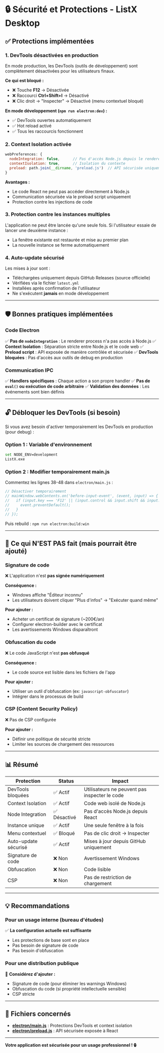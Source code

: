 # 🔒 Sécurité et Protections - ListX Desktop

## ✅ Protections implémentées

### 1. DevTools désactivées en production

En mode production, les DevTools (outils de développement) sont complètement désactivées pour les utilisateurs finaux.

**Ce qui est bloqué :**
- ❌ Touche **F12** → Désactivée
- ❌ Raccourci **Ctrl+Shift+I** → Désactivé
- ❌ Clic droit → "Inspecter" → Désactivé (menu contextuel bloqué)

**En mode développement (`npm run electron:dev`) :**
- ✅ DevTools ouvertes automatiquement
- ✅ Hot reload activé
- ✅ Tous les raccourcis fonctionnent

### 2. Context Isolation activée

```javascript
webPreferences: {
  nodeIntegration: false,      // Pas d'accès Node.js depuis le renderer
  contextIsolation: true,      // Isolation du contexte
  preload: path.join(__dirname, 'preload.js')  // API sécurisée uniquement
}
```

**Avantages :**
- Le code React ne peut pas accéder directement à Node.js
- Communication sécurisée via le preload script uniquement
- Protection contre les injections de code

### 3. Protection contre les instances multiples

L'application ne peut être lancée qu'une seule fois. Si l'utilisateur essaie de lancer une deuxième instance :
- La fenêtre existante est restaurée et mise au premier plan
- La nouvelle instance se ferme automatiquement

### 4. Auto-update sécurisé

Les mises à jour sont :
- Téléchargées uniquement depuis GitHub Releases (source officielle)
- Vérifiées via le fichier `latest.yml`
- Installées après confirmation de l'utilisateur
- Ne s'exécutent **jamais** en mode développement

---

## 🛡️ Bonnes pratiques implémentées

### Code Electron

✅ **Pas de `nodeIntegration`** : Le renderer process n'a pas accès à Node.js
✅ **Context Isolation** : Séparation stricte entre Node.js et le code web
✅ **Preload script** : API exposée de manière contrôlée et sécurisée
✅ **DevTools bloquées** : Pas d'accès aux outils de debug en production

### Communication IPC

✅ **Handlers spécifiques** : Chaque action a son propre handler
✅ **Pas de `eval()` ou exécution de code arbitraire**
✅ **Validation des données** : Les événements sont bien définis

---

## 🔓 Débloquer les DevTools (si besoin)

Si vous avez besoin d'activer temporairement les DevTools en production (pour debug) :

### Option 1 : Variable d'environnement

```bash
set NODE_ENV=development
ListX.exe
```

### Option 2 : Modifier temporairement main.js

Commentez les lignes 38-48 dans `electron/main.js` :

```javascript
// Désactiver temporairement
// mainWindow.webContents.on('before-input-event', (event, input) => {
//   if (input.key === 'F12' || (input.control && input.shift && input.key === 'I')) {
//     event.preventDefault();
//   }
// });
```

Puis rebuild : `npm run electron:build:win`

---

## 🚨 Ce qui N'EST PAS fait (mais pourrait être ajouté)

### Signature de code

❌ L'application n'est **pas signée numériquement**

**Conséquence :**
- Windows affiche "Éditeur inconnu"
- Les utilisateurs doivent cliquer "Plus d'infos" → "Exécuter quand même"

**Pour ajouter :**
- Acheter un certificat de signature (~200€/an)
- Configurer electron-builder avec le certificat
- Les avertissements Windows disparaîtront

### Obfuscation du code

❌ Le code JavaScript n'est **pas obfusqué**

**Conséquence :**
- Le code source est lisible dans les fichiers de l'app

**Pour ajouter :**
- Utiliser un outil d'obfuscation (ex: `javascript-obfuscator`)
- Intégrer dans le processus de build

### CSP (Content Security Policy)

❌ Pas de CSP configurée

**Pour ajouter :**
- Définir une politique de sécurité stricte
- Limiter les sources de chargement des ressources

---

## 📊 Résumé

| Protection | Status | Impact |
|------------|--------|--------|
| DevTools bloquées | ✅ Actif | Utilisateurs ne peuvent pas inspecter le code |
| Context Isolation | ✅ Actif | Code web isolé de Node.js |
| Node Integration | ✅ Désactivé | Pas d'accès Node.js depuis React |
| Instance unique | ✅ Actif | Une seule fenêtre à la fois |
| Menu contextuel | ✅ Bloqué | Pas de clic droit → Inspecter |
| Auto-update sécurisé | ✅ Actif | Mises à jour depuis GitHub uniquement |
| Signature de code | ❌ Non | Avertissement Windows |
| Obfuscation | ❌ Non | Code lisible |
| CSP | ❌ Non | Pas de restriction de chargement |

---

## 💡 Recommandations

### Pour un usage interne (bureau d'études)
✅ **La configuration actuelle est suffisante**
- Les protections de base sont en place
- Pas besoin de signature de code
- Pas besoin d'obfuscation

### Pour une distribution publique
📝 **Considérez d'ajouter :**
- Signature de code (pour éliminer les warnings Windows)
- Obfuscation du code (si propriété intellectuelle sensible)
- CSP stricte

---

## 🔧 Fichiers concernés

- **[electron/main.js](electron/main.js)** : Protections DevTools et context isolation
- **[electron/preload.js](electron/preload.js)** : API sécurisée exposée à React

---

**Votre application est sécurisée pour un usage professionnel ! 🔒**
